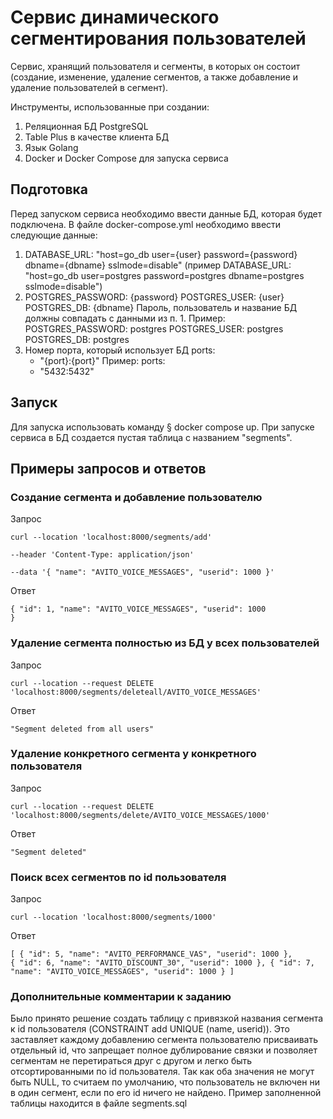 
<h1>Сервис динамического сегментирования пользователей</h1>

Сервис, хранящий пользователя и сегменты, в которых он состоит (создание, изменение, удаление сегментов, а также добавление и удаление пользователей в сегмент).

Инструменты, использованные при создании:
1. Реляционная БД PostgreSQL
2. Table Plus в качестве клиента БД
3. Язык Golang
4. Docker и Docker Compose для запуска сервиса

<h2>Подготовка</h2>

Перед запуском сервиса необходимо ввести данные БД, которая будет подключена. В файле docker-compose.yml необходимо ввести следующие данные:
1. DATABASE_URL: "host=go_db user={user} password={password} dbname={dbname} sslmode=disable" (пример DATABASE_URL: "host=go_db user=postgres password=postgres dbname=postgres sslmode=disable")
2. POSTGRES_PASSWORD: {password}
   POSTGRES_USER: {user}
   POSTGRES_DB: {dbname} 
   Пароль, пользователь и название БД должны совпадать с данными из п. 1.
   Пример:
   POSTGRES_PASSWORD: postgres
   POSTGRES_USER: postgres
   POSTGRES_DB: postgres
3. Номер порта, который использует БД
    ports:
      - "{port}:{port}"
    Пример:
    ports:
      - "5432:5432"

<h2>Запуск</h2>

Для запуска использовать команду § docker compose up. При запуске сервиса в БД создается пустая таблица с названием "segments".

<h2>Примеры запросов и ответов</h2>

<h3>Создание сегмента и добавление пользователю</h3>

Запрос

<code>curl --location 'localhost:8000/segments/add' \
--header 'Content-Type: application/json' \
--data '{
    "name": "AVITO_VOICE_MESSAGES",
    "userid": 1000
}'</code>

Ответ 

<code>{
    "id": 1,
    "name": "AVITO_VOICE_MESSAGES",
    "userid": 1000
}</code>

<h3>Удаление сегмента полностью из БД у всех пользователей</h3>

Запрос

<code>curl --location --request DELETE 'localhost:8000/segments/deleteall/AVITO_VOICE_MESSAGES'</code>

Ответ 

<code>"Segment deleted from all users"</code>

<h3>Удаление конкретного сегмента у конкретного пользователя</h3>

Запрос

<code>curl --location --request DELETE 'localhost:8000/segments/delete/AVITO_VOICE_MESSAGES/1000'</code>

Ответ 

<code>"Segment deleted"</code>

<h3>Поиск всех сегментов по id пользователя</h3>

Запрос

<code>curl --location 'localhost:8000/segments/1000'</code>

Ответ 

<code>[
    {
        "id": 5,
        "name": "AVITO_PERFORMANCE_VAS",
        "userid": 1000
    },
    {
        "id": 6,
        "name": "AVITO_DISCOUNT_30",
        "userid": 1000
    },
    {
        "id": 7,
        "name": "AVITO_VOICE_MESSAGES",
        "userid": 1000
    }
]</code>

<h3>Дополнительные комментарии к заданию</h3>

Было принято решение создать таблицу с привязкой названия сегмента к id пользователя (CONSTRAINT add UNIQUE (name, userid)). Это заставляет каждому добавлению сегмента пользователю присваивать отдельный id, что запрещает полное дублирование связки и позволяет сегментам не перетираться друг с другом и легко быть отсортированными по id пользователя. Так как оба значения не могут быть NULL, то считаем по умолчанию, что пользователь не включен ни в один сегмент, если по его id ничего не найдено. Пример заполненной таблицы находится в файле segments.sql